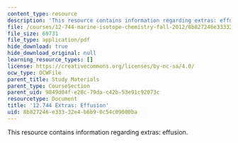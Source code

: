 ```yaml
---
content_type: resource
description: 'This resource contains information regarding extras: effusion.'
file: /courses/12-744-marine-isotope-chemistry-fall-2012/8b827246e33332e4b6b90c54c09000ba_MIT12_744F12_Extras_effusn.pdf
file_size: 69731
file_type: application/pdf
hide_download: true
hide_download_original: null
learning_resource_types: []
license: https://creativecommons.org/licenses/by-nc-sa/4.0/
ocw_type: OCWFile
parent_title: Study Materials
parent_type: CourseSection
parent_uid: 9849d04f-e28c-79da-c42b-53e91c92073c
resourcetype: Document
title: '12.744 Extras: Effusion'
uid: 8b827246-e333-32e4-b6b9-0c54c09000ba
---
```

This resource contains information regarding extras: effusion.